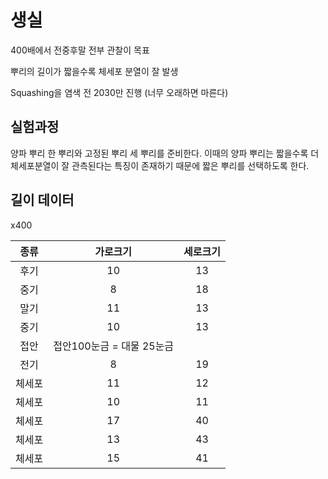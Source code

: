 # 생실

400배에서 전중후말 전부 관찰이 목표

뿌리의 길이가 짧을수록 체세포 분열이 잘 발생

Squashing을 염색 전 2030만 진행 (너무 오래하면 마른다)

## 실험과정

양파 뿌리 한 뿌리와 고정된 뿌리 세 뿌리를 준비한다. 이때의 양파 뿌리는 짧을수록 더 체세포분열이 잘 관측된다는 특징이 존재하기 때문에 짧은 뿌리를 선택하도록 한다.

## 길이 데이터

x400

|  종류  |         가로크기          | 세로크기 |
| :----: | :-----------------------: | :------: |
|  후기  |            10             |    13    |
|  중기  |             8             |    18    |
|  말기  |            11             |    13    |
|  중기  |            10             |    13    |
|  접안  | 접안100눈금 = 대물 25눈금 |          |
|  전기  |             8             |    19    |
| 체세포 |            11             |    12    |
| 체세포 |            10             |    11    |
| 체세포 |            17             |    40    |
| 체세포 |            13             |    43    |
| 체세포 |            15             |    41    |


